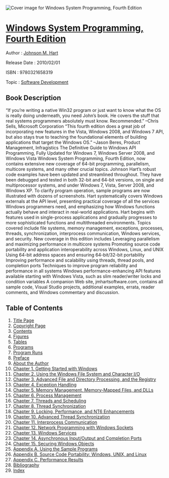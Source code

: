 ![Cover image for Windows System Programming, Fourth Edition](https://imgdetail.ebookreading.net/cover/cover/software_development/EB9780321658319.jpg)

[Windows System Programming, Fourth Edition](https://ebookreading.net/view/book/Windows+System+Programming%2C+Fourth+Edition-EB9780321658319_1.html "Windows System Programming, Fourth Edition")
====================================================================================================================

Author : [Johnson M. Hart](https://ebookreading.net/search/author/Johnson+M.+Hart)

Release Date : 2010/02/01

ISBN : 9780321658319

Topic : [Software Development](https://ebookreading.net/search/category/software-development)

Book Description
-----------------

“If you’re writing a native Win32 program or just want to know what the OS is really doing underneath, you need John’s book. He covers the stuff that real systems programmers absolutely must know. Recommended.”
–Chris Sells, Microsoft Corporation
“This fourth edition does a great job of incorporating new features in the Vista, Windows 2008, and Windows 7 API, but also stays true to teaching the foundational elements of building applications that target the Windows OS.”
–Jason Beres, Product Management, Infragistics
The Definitive Guide to Windows API Programming, Fully Updated for Windows 7, Windows Server 2008, and Windows Vista
Windows System Programming, Fourth Edition, now contains extensive new coverage of 64-bit programming, parallelism, multicore systems, and many other crucial topics. Johnson Hart’s robust code examples have been updated and streamlined throughout. They have been debugged and tested in both 32-bit and 64-bit versions, on single and multiprocessor systems, and under Windows 7, Vista, Server 2008, and Windows XP. To clarify program operation, sample programs are now illustrated with dozens of screenshots.
Hart systematically covers Windows externals at the API level, presenting practical coverage of all the services Windows programmers need, and emphasizing how Windows functions actually behave and interact in real-world applications. Hart begins with features used in single-process applications and gradually progresses to more sophisticated functions and multithreaded environments. Topics covered include file systems, memory management, exceptions, processes, threads, synchronization, interprocess communication, Windows services, and security.
New coverage in this edition includes
 Leveraging parallelism and maximizing performance in multicore systems 
 Promoting source code portability and application interoperability across Windows, Linux, and UNIX 
 Using 64-bit address spaces and ensuring 64-bit/32-bit portability 
 Improving performance and scalability using threads, thread pools, and completion ports 
 Techniques to improve program reliability and performance in all systems 
 Windows performance-enhancing API features available starting with Windows Vista, such as slim reader/writer locks and condition variables 
A companion Web site, jmhartsoftware.com, contains all sample code, Visual Studio projects, additional examples, errata, reader comments, and Windows commentary and discussion.
              
Table of Contents
-----------------

1. [Title Page](https://ebookreading.net/view/book/Windows+System+Programming%2C+Fourth+Edition-EB9780321658319_2.html#title)
1. [Copyright Page](https://ebookreading.net/view/book/Windows+System+Programming%2C+Fourth+Edition-EB9780321658319_2.html#copy)
1. [Contents](https://ebookreading.net/view/book/Windows+System+Programming%2C+Fourth+Edition-EB9780321658319_2.html#toc)
1. [Figures](https://ebookreading.net/view/book/Windows+System+Programming%2C+Fourth+Edition-EB9780321658319_2.html#pre01)
1. [Tables](https://ebookreading.net/view/book/Windows+System+Programming%2C+Fourth+Edition-EB9780321658319_2.html#pre02)
1. [Programs](https://ebookreading.net/view/book/Windows+System+Programming%2C+Fourth+Edition-EB9780321658319_2.html#pre03)
1. [Program Runs](https://ebookreading.net/view/book/Windows+System+Programming%2C+Fourth+Edition-EB9780321658319_2.html#pre04)
1. [Preface](https://ebookreading.net/view/book/Windows+System+Programming%2C+Fourth+Edition-EB9780321658319_2.html#pre05)
1. [About the Author](https://ebookreading.net/view/book/Windows+System+Programming%2C+Fourth+Edition-EB9780321658319_2.html#pre06)
1. [Chapter 1. Getting Started with Windows](https://ebookreading.net/view/book/Windows+System+Programming%2C+Fourth+Edition-EB9780321658319_3.html)
1. [Chapter 2. Using the Windows File System and Character I/O](https://ebookreading.net/view/book/Windows+System+Programming%2C+Fourth+Edition-EB9780321658319_4.html)
1. [Chapter 3. Advanced File and Directory Processing, and the Registry](https://ebookreading.net/view/book/Windows+System+Programming%2C+Fourth+Edition-EB9780321658319_5.html)
1. [Chapter 4. Exception Handling](https://ebookreading.net/view/book/Windows+System+Programming%2C+Fourth+Edition-EB9780321658319_6.html)
1. [Chapter 5. Memory Management, Memory-Mapped Files, and DLLs](https://ebookreading.net/view/book/Windows+System+Programming%2C+Fourth+Edition-EB9780321658319_7.html)
1. [Chapter 6. Process Management](https://ebookreading.net/view/book/Windows+System+Programming%2C+Fourth+Edition-EB9780321658319_8.html)
1. [Chapter 7. Threads and Scheduling](https://ebookreading.net/view/book/Windows+System+Programming%2C+Fourth+Edition-EB9780321658319_9.html)
1. [Chapter 8. Thread Synchronization](https://ebookreading.net/view/book/Windows+System+Programming%2C+Fourth+Edition-EB9780321658319_10.html)
1. [Chapter 9. Locking, Performance, and NT6 Enhancements](https://ebookreading.net/view/book/Windows+System+Programming%2C+Fourth+Edition-EB9780321658319_11.html)
1. [Chapter 10. Advanced Thread Synchronization](https://ebookreading.net/view/book/Windows+System+Programming%2C+Fourth+Edition-EB9780321658319_12.html)
1. [Chapter 11. Interprocess Communication](https://ebookreading.net/view/book/Windows+System+Programming%2C+Fourth+Edition-EB9780321658319_13.html)
1. [Chapter 12. Network Programming with Windows Sockets](https://ebookreading.net/view/book/Windows+System+Programming%2C+Fourth+Edition-EB9780321658319_14.html)
1. [Chapter 13. Windows Services](https://ebookreading.net/view/book/Windows+System+Programming%2C+Fourth+Edition-EB9780321658319_15.html)
1. [Chapter 14. Asynchronous Input/Output and Completion Ports](https://ebookreading.net/view/book/Windows+System+Programming%2C+Fourth+Edition-EB9780321658319_16.html)
1. [Chapter 15. Securing Windows Objects](https://ebookreading.net/view/book/Windows+System+Programming%2C+Fourth+Edition-EB9780321658319_17.html)
1. [Appendix A. Using the Sample Programs](https://ebookreading.net/view/book/Windows+System+Programming%2C+Fourth+Edition-EB9780321658319_18.html)
1. [Appendix B. Source Code Portability: Windows, UNIX, and Linux](https://ebookreading.net/view/book/Windows+System+Programming%2C+Fourth+Edition-EB9780321658319_19.html)
1. [Appendix C. Performance Results](https://ebookreading.net/view/book/Windows+System+Programming%2C+Fourth+Edition-EB9780321658319_20.html)
1. [Bibliography](https://ebookreading.net/view/book/Windows+System+Programming%2C+Fourth+Edition-EB9780321658319_21.html)
1. [Index](https://ebookreading.net/view/book/Windows+System+Programming%2C+Fourth+Edition-EB9780321658319_22.html)
